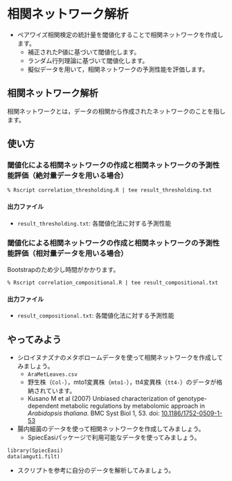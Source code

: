 # 相関ネットワーク解析
* ペアワイズ相関検定の統計量を閾値化することで相関ネットワークを作成します。
  * 補正されたP値に基づいて閾値化します。
  * ランダム行列理論に基づいて閾値化します。
  * 擬似データを用いて，相関ネットワークの予測性能を評価します。

## 相関ネットワーク解析
相関ネットワークとは，データの相関から作成されたネットワークのことを指します。

## 使い方
### 閾値化による相関ネットワークの作成と相関ネットワークの予測性能評価（絶対量データを用いる場合）
```
% Rscript correlation_thresholding.R | tee result_thresholding.txt
```
#### 出力ファイル
* ``result_thresholding.txt``: 各閾値化法に対する予測性能

### 閾値化による相関ネットワークの作成と相関ネットワークの予測性能評価（相対量データを用いる場合）
Bootstrapのため少し時間がかかります。
```
% Rscript correlation_compositional.R | tee result_compositional.txt
```
#### 出力ファイル
* ``result_compositional.txt``: 各閾値化法に対する予測性能

## やってみよう
* シロイヌナズナのメタボロームデータを使って相関ネットワークを作成してみましょう。
  * ``AraMetLeaves.csv``
  * 野生株（``Col-``），mto1変異株（``mto1-``），tt4変異株（``tt4-``）のデータが格納されています。
  * Kusano M et al (2007) Unbiased characterization of genotype-dependent metabolic regulations by metabolomic approach in *Arabidopsis thaliana*. BMC Syst Biol 1, 53. doi: [10.1186/1752-0509-1-53](https://doi.org/10.1186/1752-0509-1-53) 
* 腸内細菌のデータを使って相関ネットワークを作成してみましょう。
  * SpiecEasiパッケージで利用可能なデータを使ってみましょう。
```
library(SpiecEasi)
data(amgut1.filt)
```
* スクリプトを参考に自分のデータを解析してみましょう。
